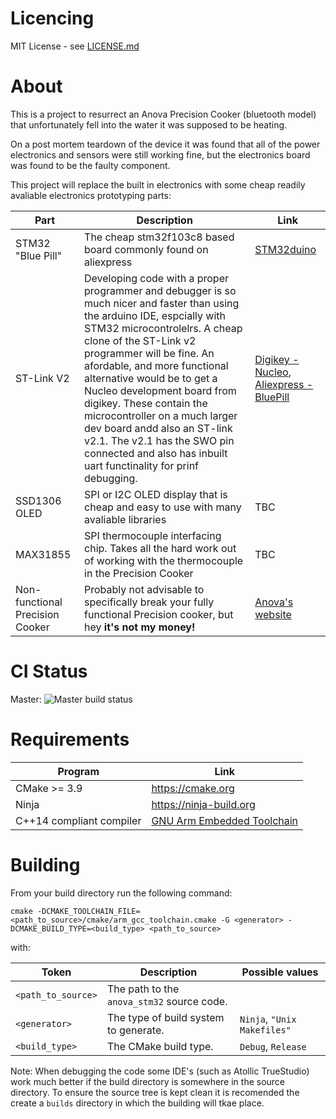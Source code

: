 # Licencing
MIT License - see [LICENSE.md](LICENSE.md)

# About

This is a project to resurrect an Anova Precision Cooker (bluetooth model) that unfortunately fell into the water it was supposed to be heating.

On a post mortem teardown of the device it was found that all of the power electronics and sensors were still working fine, but the electronics board was found to be the faulty component.

This project will replace the built in electronics with some cheap readily avaliable electronics prototyping parts:

| Part | Description | Link |
| ---- | ----------- | ---- |
| STM32 "Blue Pill" | The cheap stm32f103c8 based board commonly found on aliexpress | [STM32duino](http://wiki.stm32duino.com/index.php?title=Blue_Pill) |
| ST-Link V2 | Developing code with a proper programmer and debugger is so much nicer and faster than using the arduino IDE, espcially with STM32 microcontrolelrs. A cheap clone of the ST-Link v2 programmer will be fine. An afordable, and more functional alternative would be to get a Nucleo development board from digikey. These contain the microcontroller on a much larger dev board andd also an ST-link v2.1. The v2.1 has the SWO pin connected and also has inbuilt uart functinality for prinf debugging. | [Digikey - Nucleo](https://www.digikey.com/product-detail/en/stmicroelectronics/NUCLEO-F103RB/497-14362-ND/4695527), [Aliexpress - BluePill](https://www.aliexpress.com/wholesale?catId=0&initiative_id=SB_20180610021459&SearchText=stm32) |
| SSD1306 OLED | SPI or I2C OLED display that is cheap and easy to use with many avaliable libraries | TBC |
| MAX31855 | SPI thermocouple interfacing chip. Takes all the hard work out of working with the thermocouple in the Precision Cooker | TBC |
| Non-functional Precision Cooker | Probably not advisable to specifically break your fully functional Precision cooker, but hey **it's not my money!** | [Anova's website](https://anovaculinary.com/anova-precision-cooker/)

# CI Status
Master:  ![Master build status](https://circleci.com/gh/lucazader/anova_stm32/tree/master.svg?style=shield&circle-token=:circle-token "Master build status")

# Requirements
| Program | Link |
| ------- | ---- |
| CMake >= 3.9 | https://cmake.org |
| Ninja | https://ninja-build.org |
| C++14 compliant compiler | [GNU Arm Embedded Toolchain](https://developer.arm.com/open-source/gnu-toolchain/gnu-rm/downloads) |

# Building
From your build directory run the following command:
```
cmake -DCMAKE_TOOLCHAIN_FILE=<path_to_source>/cmake/arm_gcc_toolchain.cmake -G <generator> -DCMAKE_BUILD_TYPE=<build_type> <path_to_source>
```
with:

| Token | Description | Possible values |
| ----- | ----------- | --------------- |
| `<path_to_source>` | The path to the `anova_stm32` source code. | |
| `<generator>` | The type of build system to generate. | `Ninja`, `"Unix Makefiles"` |
| `<build_type>` | The CMake build type. | `Debug`, `Release` |

Note: When debugging the code some IDE's (such as Atollic TrueStudio) work much better if the build directory is somewhere in the source directory. To ensure the source tree is kept clean it is recomended the create a `builds` directory in which the building will tkae place.
